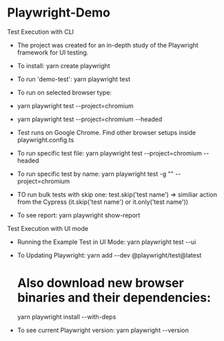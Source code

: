 # Playwright-Demo
Test Execution with CLI
- The project was created for an in-depth study of the Playwright framework for UI testing.
- To install: yarn create playwright
- To run 'demo-test': yarn playwright test
- To run on selected browser type:
- yarn playwright test --project=chromium
- yarn playwright test --project=chromium --headed
- Test runs on Google Chrome. Find other browser setups inside playwright.config.ts
- To run specific test file:  yarn playwright test <adds full filename here> --project=chromium --headed
- To run specific test by name:  yarn playwright test -g "<test name>" --project=chromium
- TO run bulk tests with skip one: test.skip('test name') => similiar action from the Cypress (it.skip('test name') or it.only('test name'))
  
- To see report: yarn playwright show-report

Test Execution with UI mode
- Running the Example Test in UI Mode: yarn playwright test --ui

- To Updating Playwright:
  yarn add --dev @playwright/test@latest
  # Also download new browser binaries and their dependencies:
  yarn playwright install --with-deps
- To see current Playwright version: yarn playwright --version
